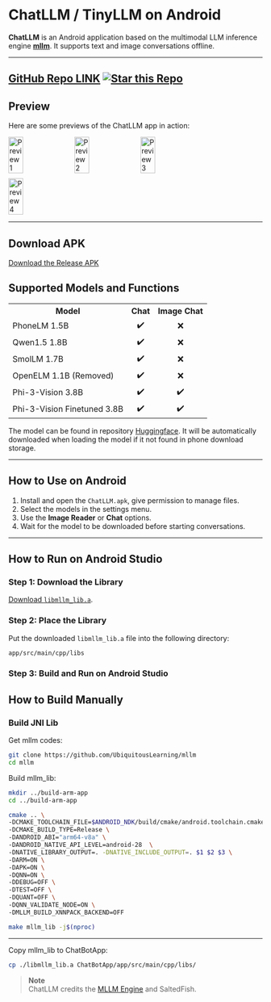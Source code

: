 # ChatLLM / TinyLLM on Android


**ChatLLM** is an Android application based on the multimodal LLM inference engine [**mllm**](https://github.com/UbiquitousLearning/mllm). It supports text and image conversations offline.

---

[GitHub Repo LINK](https://github.com/brianestadimas/TinyLLM-Android)
[![Star this Repo](https://img.shields.io/github/stars/brianestadimas/TinyLLM-Android.svg?style=social&label=Star)](https://github.com/brianestadimas/TinyLLM-Android/stargazers)
---

## Preview

Here are some previews of the ChatLLM app in action:

<div style="display: flex; flex-wrap: wrap; gap: 10px;">
    <img src="preview/image1.jpg" alt="Preview 1" width="24%" />
    <img src="preview/image2.jpg" alt="Preview 2" width="24%" />
    <img src="preview/image3.jpg" alt="Preview 3" width="24%" />
    <img src="preview/image4.jpg" alt="Preview 4" width="24%" />
</div>

---

## Download APK
[Download the Release APK](https://drive.google.com/file/d/1YeTo7uHGYNoEKGhmvzDpBiKOpWn4f7mA/view?usp=drive_link)

## Supported Models and Functions  

<table>
  <tr>
    <th>Model</th>
    <th style="text-align:center;">Chat</th>
    <th style="text-align:center;">Image Chat</th>
  </tr>
  <tr>
    <td>PhoneLM 1.5B</td>
    <td style="text-align:center;">✔️</td>
    <td style="text-align:center;">❌</td>
  </tr>
  <tr>
    <td>Qwen1.5 1.8B</td>
    <td style="text-align:center;">✔️</td>
    <td style="text-align:center;">❌</td>
  </tr>
  <tr>
    <td>SmolLM 1.7B</td>
    <td style="text-align:center;">✔️</td>
    <td style="text-align:center;">❌</td>
  </tr>
  <tr>
    <td>OpenELM 1.1B (Removed)</td>
    <td style="text-align:center;">✔️</td>
    <td style="text-align:center;">❌</td>
  </tr>
  <tr>
    <td>Phi-3-Vision 3.8B</td>
    <td style="text-align:center;">✔️</td>
    <td style="text-align:center;">✔️</td>
  </tr>
  <tr>
    <td>Phi-3-Vision Finetuned 3.8B</td>
    <td style="text-align:center;">✔️</td>
    <td style="text-align:center;">✔️</td>
  </tr>
</table>

The model can be found in repository [Huggingface](https://huggingface.co/brianestadimas). It will be automatically downloaded when loading the model if it not found in phone download storage.

---

## How to Use on Android

1. Install and open the `ChatLLM.apk`, give permission to manage files.
2. Select the models in the settings menu.
3. Use the **Image Reader** or **Chat** options.
4. Wait for the model to be downloaded before starting conversations.

---

## How to Run on Android Studio

### Step 1: Download the Library
[Download `libmllm_lib.a`](https://drive.google.com/drive/folders/11_Z6wzfVp58uAa7Yi5Xip5nI_olm0vzy?usp=sharing).

### Step 2: Place the Library
Put the downloaded `libmllm_lib.a` file into the following directory:
```bash
app/src/main/cpp/libs
```

### Step 3: Build and Run on Android Studio

## How to Build Manually

### Build JNI Lib
Get mllm codes:
```bash
git clone https://github.com/UbiquitousLearning/mllm
cd mllm
```

Build mllm_lib:
```bash
mkdir ../build-arm-app
cd ../build-arm-app

cmake .. \
-DCMAKE_TOOLCHAIN_FILE=$ANDROID_NDK/build/cmake/android.toolchain.cmake \
-DCMAKE_BUILD_TYPE=Release \
-DANDROID_ABI="arm64-v8a" \
-DANDROID_NATIVE_API_LEVEL=android-28  \
-DNATIVE_LIBRARY_OUTPUT=. -DNATIVE_INCLUDE_OUTPUT=. $1 $2 $3 \
-DARM=ON \
-DAPK=ON \
-DQNN=ON \
-DDEBUG=OFF \
-DTEST=OFF \
-DQUANT=OFF \
-DQNN_VALIDATE_NODE=ON \
-DMLLM_BUILD_XNNPACK_BACKEND=OFF

make mllm_lib -j$(nproc)
```

---
Copy mllm_lib to ChatBotApp:
```bash
cp ./libmllm_lib.a ChatBotApp/app/src/main/cpp/libs/
```

> **Note**  
> ChatLLM credits the [MLLM Engine](https://github.com/UbiquitousLearning/mllm) and SaltedFish.

